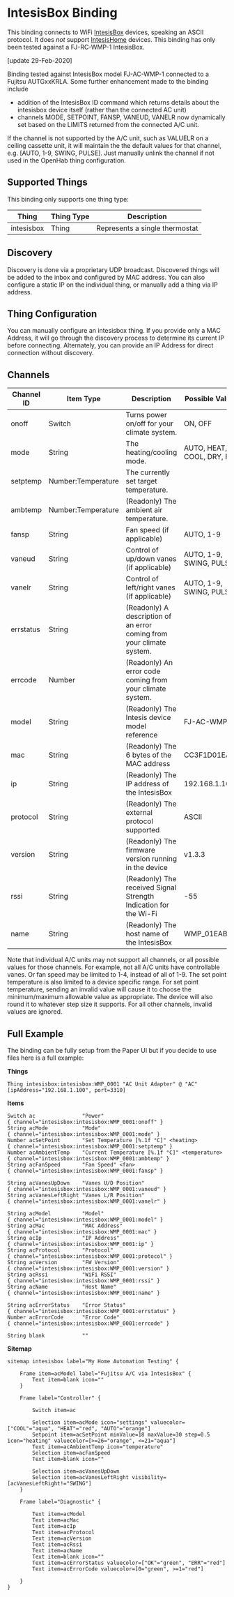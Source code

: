 # IntesisBox Binding

This binding connects to WiFi [IntesisBox](http://www.intesisbox.com/) devices, speaking an ASCII protocol.
It does _not_ support [IntesisHome](http://www.intesishome.com/) devices. This binding has only been tested against a FJ-RC-WMP-1 IntesisBox.

[update 29-Feb-2020]

Binding tested against IntesisBox model FJ-AC-WMP-1 connected to a Fujitsu AUTGxxKRLA. Some further enhancement made to the binding include
- addition of the IntesisBox ID command which returns details about the intesisbox device itself (rather than the connected AC unit) 
- channels MODE, SETPOINT, FANSP, VANEUD, VANELR now dynamically set based on the LIMITS returned from the connected A/C unit. 

If the channel is not supported by the A/C unit, such as VALUELR on a ceiling cassette unit, it will maintain the the default values for that channel, e.g. [AUTO, 1-9, SWING, PULSE]. Just manually unlink the channel if not used in the OpenHab thing configuration.


## Supported Things

This binding only supports one thing type:

| Thing      | Thing Type | Description                                                            |
|------------|------------|------------------------------------------------------------------------|
| intesisbox | Thing      | Represents a single thermostat                                         |

## Discovery

Discovery is done via a proprietary UDP broadcast. Discovered things will be added to the inbox and configured by MAC address.
You can also configure a static IP on the individual thing, or manually add a thing via IP address.

## Thing Configuration

You can manually configure an intesisbox thing. If you provide only a MAC Address, it will go through the discovery
process to determine its current IP before connecting. Alternately, you can provide an IP Address for direct connection
without discovery.

## Channels

| Channel ID | Item Type          | Description                                                           | Possible Values |
|------------|--------------------|-----------------------------------------------------------------------|-|
| onoff      | Switch             | Turns power on/off for your climate system.                           | ON, OFF |
| mode       | String             | The heating/cooling mode.                                             | AUTO, HEAT, COOL, DRY, FAN |
| setptemp   | Number:Temperature | The currently set target temperature.                                 | |
| ambtemp    | Number:Temperature | (Readonly) The ambient air temperature.                               | |
| fansp      | String             | Fan speed (if applicable)                                             | AUTO, 1-9 |
| vaneud     | String             | Control of up/down vanes (if applicable)                              | AUTO, 1-9, SWING, PULSE |
| vanelr     | String             | Control of left/right vanes (if applicable)                           | AUTO, 1-9, SWING, PULSE |
| errstatus  | String             | (Readonly) A description of an error coming from your climate system. | |
| errcode    | Number             | (Readonly) An error code coming from your climate system.             | |
| model      | String             | (Readonly) The Intesis device model reference                         | FJ-AC-WMP-1|
| mac        | String             | (Readonly) The 6 bytes of the MAC address                             | CC3F1D01EAB9|
| ip         | String             | (Readonly) The IP address of the IntesisBox                           | 192.168.1.100|
| protocol   | String             | (Readonly) The external protocol supported                            | ASCII|
| version    | String             | (Readonly) The firmware version running in the device                 | v1.3.3|
| rssi       | String             | (Readonly) The received Signal Strength Indication for the Wi-Fi      | -55|
| name       | String             | (Readonly) The host name of the IntesisBox                            | WMP_01EAB9|



Note that individual A/C units may not support all channels, or all possible values for those channels.
For example, not all A/C units have controllable vanes. Or fan speed may be limited to 1-4, instead of all of 1-9.
The set point temperature is also limited to a device specific range. For set point temperature, sending an invalid value
will cause it to choose the minimum/maximum allowable value as appropriate. The device will also round it to
whatever step size it supports. For all other channels, invalid values
are ignored.

## Full Example

The binding can be fully setup from the Paper UI but if you decide to use files here is a full example:

**Things**

```intesisbox.things
Thing intesisbox:intesisbox:WMP_0001 "AC Unit Adapter" @ "AC" [ipAddress="192.168.1.100", port=3310]
```

**Items**

```intesisbox.items
Switch ac               "Power"                                         { channel="intesisbox:intesisbox:WMP_0001:onoff" }
String acMode           "Mode"                                          { channel="intesisbox:intesisbox:WMP_0001:mode" }
Number acSetPoint       "Set Temperature [%.1f °C]" <heating>           { channel="intesisbox:intesisbox:WMP_0001:setptemp" }
Number acAmbientTemp    "Current Temperature [%.1f °C]" <temperature>   { channel="intesisbox:intesisbox:WMP_0001:ambtemp" }
String acFanSpeed       "Fan Speed" <fan>                               { channel="intesisbox:intesisbox:WMP_0001:fansp" }

String acVanesUpDown    "Vanes U/D Position"                            { channel="intesisbox:intesisbox:WMP_0001:vaneud" }
String acVanesLeftRight "Vanes L/R Position"                            { channel="intesisbox:intesisbox:WMP_0001:vanelr" }

String acModel          "Model"                                         { channel="intesisbox:intesisbox:WMP_0001:model" }
String acMac            "MAC Address"                                   { channel="intesisbox:intesisbox:WMP_0001:mac" }
String acIp             "IP Address"                                    { channel="intesisbox:intesisbox:WMP_0001:ip" }
String acProtocol       "Protocol"                                      { channel="intesisbox:intesisbox:WMP_0001:protocol" }
String acVersion        "FW Version"                                    { channel="intesisbox:intesisbox:WMP_0001:version" }
String acRssi           "WiFi RSSI"                                     { channel="intesisbox:intesisbox:WMP_0001:rssi" }
String acName           "Host Name"                                     { channel="intesisbox:intesisbox:WMP_0001:name" }

String acErrorStatus    "Error Status"                                  { channel="intesisbox:intesisbox:WMP_0001:errstatus" }
Number acErrorCode      "Error Code"                                    { channel="intesisbox:intesisbox:WMP_0001:errcode" }

String blank            ""
```

**Sitemap**


```intesisbox.sitemap
sitemap intesisbox label="My Home Automation Testing" {

    Frame item=acModel label="Fujitsu A/C via IntesisBox" {
        Text item=blank icon=""
    }

    Frame label="Controller" {

        Switch item=ac

        Selection item=acMode icon="settings" valuecolor=["COOL"="aqua", "HEAT"="red", "AUTO"="orange"]
        Setpoint item=acSetPoint minValue=18 maxValue=30 step=0.5 icon="heating" valuecolor=[>=26="orange", <=21="aqua"]
        Text item=acAmbientTemp icon="temperature"
        Selection item=acFanSpeed 
        Text item=blank icon=""

        Selection item=acVanesUpDown
        Selection item=acVanesLeftRight visibility=[acVanesLeftRight!="SWING"]
    }

    Frame label="Diagnostic" {

        Text item=acModel
        Text item=acMac
        Text item=acIp
        Text item=acProtocol
        Text item=acVersion
        Text item=acRssi
        Text item=acName 
        Text item=blank icon=""
        Text item=acErrorStatus valuecolor=["OK"="green", "ERR"="red"]
        Text item=acErrorCode valuecolor=[0="green", >=1="red"]

    }
}
```


